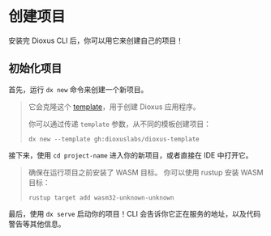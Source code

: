 # 创建项目

安装完 Dioxus CLI 后，你可以用它来创建自己的项目！

## 初始化项目

首先，运行 `dx new` 命令来创建一个新项目。

> 它会克隆这个 [template](https://github.com/DioxusLabs/dioxus-template)，用于创建 Dioxus 应用程序。
>
> 你可以通过传递 `template` 参数，从不同的模板创建项目：
> ```
> dx new --template gh:dioxuslabs/dioxus-template
> ```

接下来，使用 `cd project-name` 进入你的新项目，或者直接在 IDE 中打开它。

> 确保在运行项目之前安装了 WASM 目标。
> 你可以使用 rustup 安装 WASM 目标：
> ```
> rustup target add wasm32-unknown-unknown
> ```

最后，使用 `dx serve` 启动你的项目！CLI 会告诉你它正在服务的地址，以及代码警告等其他信息。